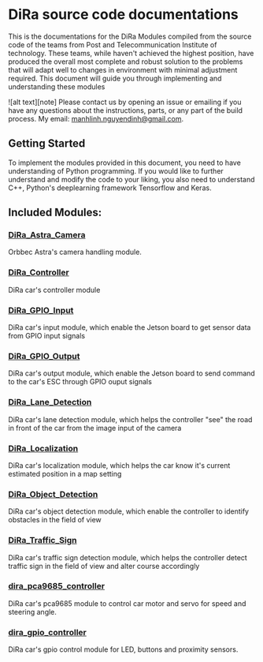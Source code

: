 # DiRa source code documentations

This is the documentations for the DiRa Modules compiled from the source code of the teams from Post and Telecommunication Institute of technology. These teams, while haven't achieved the highest position, have produced the overall most complete and robust solution to the problems that will adapt well to changes in environment with minimal adjustment required. This document will guide you through implementing and understanding these modules


![alt text][note] Please contact us by opening an issue or emailing if you have any questions about the instructions, parts, or any part of the build process. My email: manhlinh.nguyendinh@gmail.com.

## Getting Started

To implement the modules provided in this document, you need to have understanding of Python programming. If you would like to further understand and modify the code to your liking, you also need to understand C++, Python's deeplearning framework Tensorflow and Keras. 

## Included Modules:

### [DiRa_Astra_Camera](https://github.com/fpt-corp/DiRa/tree/master/DiRa_Software/Jetson_TX2/Software/DiRa_Astra_Camera)

Orbbec Astra's camera handling module.

### [DiRa_Controller](https://github.com/fpt-corp/DiRa/tree/master/DiRa_Software/Jetson_TX2/Software/DiRa_Controller)

DiRa car's controller module

### [DiRa_GPIO_Input](https://github.com/fpt-corp/DiRa/tree/master/DiRa_Software/Jetson_TX2/Software/DiRa_FPIO_Input)

DiRa car's input module, which enable the Jetson board to get sensor data from GPIO input signals 

### [DiRa_GPIO_Output](https://github.com/fpt-corp/DiRa/tree/master/DiRa_Software/Jetson_TX2/Software/DiRa_GPIO_Ouput)

DiRa car's output module, which enable the Jetson board to send command to the car's ESC through GPIO ouput signals

### [DiRa_Lane_Detection](https://github.com/fpt-corp/DiRa/tree/master/DiRa_Software/Jetson_TX2/Software/DiRa_Lane_Detection)

DiRa car's lane detection module, which helps the controller "see" the road in front of the car from the image input of the camera

### [DiRa_Localization](https://github.com/fpt-corp/DiRa/tree/master/DiRa_Software/Jetson_TX2/Software/DiRa_Localization)

DiRa car's localization module, which helps the car know it's current estimated position in a map setting

### [DiRa_Object_Detection](https://github.com/fpt-corp/DiRa/tree/master/DiRa_Software/Jetson_TX2/Software/DiRa_Object_Detection)

DiRa car's object detection module, which enable the controller to identify obstacles in the field of view

### [DiRa_Traffic_Sign](https://github.com/fpt-corp/DiRa/tree/master/DiRa_Software/Jetson_TX2/Software/DiRa_Traffic_Sign)

DiRa car's traffic sign detection module, which helps the controller detect traffic sign in the field of view and alter course accordingly
### [dira_pca9685_controller](https://github.com/fpt-corp/DiRa/tree/master/DiRa_Software/Jetson_TX2/Software/dira_pca9685_controller)

DiRa car's pca9685 module to control car motor and servo for speed and steering angle.
### [dira_gpio_controller](https://github.com/fpt-corp/DiRa/tree/master/DiRa_Software/Jetson_TX2/Software/dira_gpio_controller)

DiRa car's gpio control module for LED, buttons and proximity sensors.


